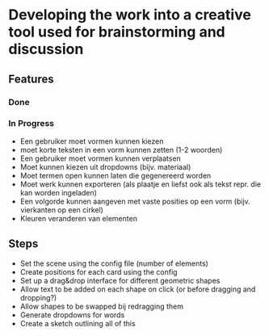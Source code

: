 # Developing the work into a creative tool used for brainstorming and discussion

## Features

### Done

### In Progress
- Een gebruiker moet vormen kunnen kiezen
- moet korte teksten in een vorm kunnen zetten (1-2 woorden)
- Een gebruiker moet vormen kunnen verplaatsen
- Moet kunnen kiezen uit dropdowns (bijv. materiaal)
- Moet termen open kunnen laten die gegenereerd worden
- Moet werk kunnen exporteren (als plaatje en liefst ook als tekst repr. die kan worden ingeladen)
- Een volgorde kunnen aangeven met vaste posities op een vorm (bijv. vierkanten op een cirkel)
- Kleuren veranderen van elementen

## Steps
- Set the scene using the config file (number of elements)
- Create positions for each card using the config
- Set up a drag&drop interface for different geometric shapes
- Allow text to be added on each shape on click (or before dragging and dropping?)
- Allow shapes to be swapped bij redragging them
- Generate dropdowns for words
- Create a sketch outlining all of this